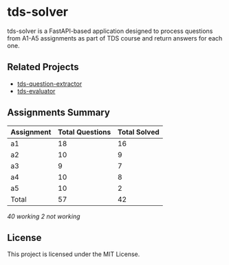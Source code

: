 # tds-solver

tds-solver is a FastAPI-based application designed to process questions from A1-A5 assignments as part of TDS course and return answers for each one.

## Related Projects

- [tds-question-extractor](https://github.com/MiryalaNarayanaReddy/tds-question-extractor)
- [tds-evaluator](https://github.com/MiryalaNarayanaReddy/tds_evaluator)

## Assignments Summary
| Assignment | Total Questions | Total Solved |
|------------|-----------------|--------------|
| a1 | 18 | 16 |
| a2 | 10 | 9 |
| a3 | 9 | 7 |
| a4 | 10 | 8 |
| a5 | 10 | 2 |
| Total | 57 | 42 |

*40 working 2 not working*

## License
This project is licensed under the MIT License.
